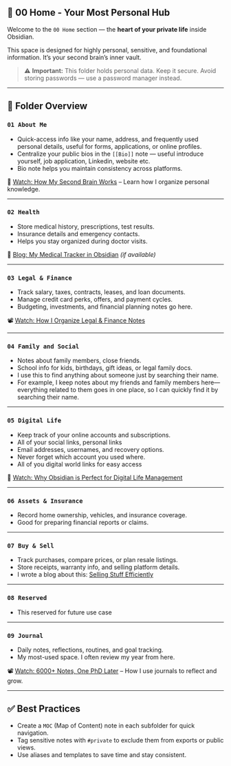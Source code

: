 

## 🏡 00 Home - Your Most Personal Hub

Welcome to the `00 Home` section — the **heart of your private life** inside Obsidian.

This space is designed for highly personal, sensitive, and foundational information. It’s your second brain’s inner vault.

> ⚠️ **Important:** This folder holds personal data. Keep it secure. Avoid storing passwords — use a password manager instead.

---
## 📁 Folder Overview

### `01 About Me`
- Quick-access info like your name, address, and frequently used personal details, useful for forms, applications, or online profiles.
- Centralize your public bios in the `[[Bio]]` note — useful introduce yourself, job application, Linkedin, website etc.
- Bio note helps you maintain consistency across platforms.


🎥 [Watch: How My Second Brain Works](https://youtu.be/XFkdIgvAMrg) – Learn how I organize personal knowledge.

---
### `02 Health`
- Store medical history, prescriptions, test results.
- Insurance details and emergency contacts.
- Helps you stay organized during doctor visits.


📘 [Blog: My Medical Tracker in Obsidian](https://blog.shuvangkar.com/) _(if available)_

---
### `03 Legal & Finance`
- Track salary, taxes, contracts, leases, and loan documents.
- Manage credit card perks, offers, and payment cycles.
- Budgeting, investments, and financial planning notes go here.

📽️ [Watch: How I Organize Legal & Finance Notes](https://youtu.be/XFkdIgvAMrg?t=300)

---
### `04 Family and Social`
- Notes about family members, close friends.
- School info for kids, birthdays, gift ideas, or legal family docs.
- I use this to find anything about someone just by searching their name.
- For example, I keep notes about my friends and family members here—everything related to them goes in one place, so I can quickly find it by searching their name.


---
### `05 Digital Life`

- Keep track of your online accounts and subscriptions.
- All of your social links, personal links
- Email addresses, usernames, and recovery options.
- Never forget which account you used where.
- All of you digital world links for easy access

🎥 [Watch: Why Obsidian is Perfect for Digital Life Management](https://youtu.be/uqVIxyFfboU)

---
### `06 Assets & Insurance`
- Record home ownership, vehicles, and insurance coverage.
- Good for preparing financial reports or claims.


---
### `07 Buy & Sell`

- Track purchases, compare prices, or plan resale listings.
- Store receipts, warranty info, and selling platform details.
- I wrote a blog about this: [Selling Stuff Efficiently](https://blog.shuvangkardsas.com/)


---
### `08 Reserved`
- This reserved for future use case

---
### `09 Journal`
- Daily notes, reflections, routines, and goal tracking.
- My most-used space. I often review my year from here.

📽️ [Watch: 6000+ Notes, One PhD Later](https://youtu.be/z_YQXeoS-nY?t=215) – How I use journals to reflect and grow.

---
## ✅ Best Practices
- Create a `MOC` (Map of Content) note in each subfolder for quick navigation.
- Tag sensitive notes with `#private` to exclude them from exports or public views.
- Use aliases and templates to save time and stay consistent.

